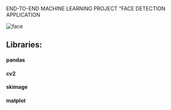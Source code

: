 
END-TO-END MACHINE LEARNING PROJECT
“FACE DETECTION APPLICATION

![face](https://user-images.githubusercontent.com/45952122/207321623-4b65c638-d5f8-484d-ba15-7cf8585a20d8.gif)
## Libraries:

#### pandas
#### cv2
#### skimage
#### matplot
